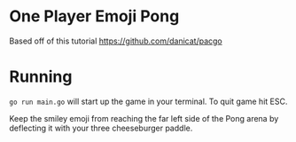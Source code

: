 # One Player Emoji Pong
Based off of this tutorial https://github.com/danicat/pacgo

# Running
`go run main.go` will start up the game in your terminal. To quit game hit ESC.

Keep the smiley emoji from reaching the far left side of the Pong arena by deflecting it with your three cheeseburger paddle.
